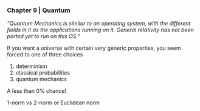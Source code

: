 ### Chapter 9 | Quantum

<i>"Quantum Mechanics is similar to an operating system, with the different fields in it as the applications running on it. General relativity has not been ported yet to run on this OS."</i>

If you want a universe with certain very generic properties, you seem forced to one of three choices

1) determinism
2) classical probabilities
3) quantum mechanics

A less than 0% chance!

1-norm vs 2-norm or Euclidean norm

